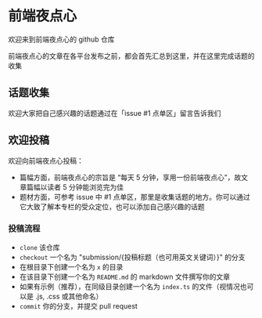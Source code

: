 # 前端夜点心

欢迎来到前端夜点心的 github 仓库

前端夜点心的文章在各平台发布之前，都会首先汇总到这里，并在这里完成话题的收集

## 话题收集

欢迎大家把自己感兴趣的话题通过在「issue #1 点单区」留言告诉我们

## 欢迎投稿

欢迎向前端夜点心投稿：

- 篇幅方面，前端夜点心的宗旨是 “每天 5 分钟，享用一份前端夜点心”，故文章篇幅以读者 5 分钟能浏览完为佳
- 题材方面，可参考 issue 中 #1 点单区，那里是收集话题的地方。你可以通过它大致了解本专栏的受众定位，也可以添加自己感兴趣的话题

### 投稿流程

- `clone` 该仓库
- `checkout` 一个名为 "submission/{投稿标题（也可用英文关键词）}" 的分支
- 在根目录下创建一个名为 `x` 的目录
- 在该目录下创建一个名为 `README.md` 的 markdown 文件撰写你的文章
- 如果有示例（推荐），在同级目录创建一个名为 `index.ts` 的文件（视情况也可以是 .js, .css 或其他命名）
- `commit` 你的分支，并提交 pull request
